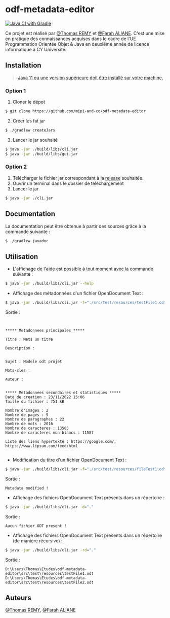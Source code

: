 # odf-metadata-editor

[![Java CI with Gradle](https://github.com/mipi-and-co/odf-metadata-editor/actions/workflows/gradle.yml/badge.svg)](https://github.com/mipi-and-co/odf-metadata-editor/actions/workflows/gradle.yml)

Ce projet est réalisé par [@Thomas REMY](https://github.com/GzIrYsz) et [@Farah ALIANE](https://github.com/farah951). C'est une mise en pratique
des connaissances acquises dans le cadre de l'UE Programmation Orientée Objet & Java
en deuxième année de licence informatique à CY Université.

## Installation

>[Java 11 ou une version supérieure doit être installé sur votre machine.](https://www.oracle.com/java/technologies/downloads/)

### Option 1

1. Cloner le dépot
```bash
$ git clone https://github.com/mipi-and-co/odf-metadata-editor
```

2. Créer les fat jar
```bash 
$ ./gradlew createJars
```

3. Lancer le jar souhaité
```bash
$ java -jar ./build/libs/cli.jar
$ java -jar ./build/libs/gui.jar
```

### Option 2

1. Télécharger le fichier jar correspondant à la [release](https://github.com/mipi-and-co/odf-metadata-editor/releases/latest) souhaitée.
2. Ouvrir un terminal dans le dossier de téléchargement
3. Lancer le jar
```bash
$ java -jar ./cli.jar
```

## Documentation

La documentation peut être obtenue à partir des sources grâce à la commande suivante :
```bash
$ ./gradlew javadoc
```

## Utilisation

- L'affichage de l'aide est possible à tout moment avec la commande suivante :
```bash
$ java -jar ./build/libs/cli.jar --help
```

- Affichage des métadonnées d'un fichier OpenDocument Text :
```bash
$ java -jar ./build/libs/cli.jar -f="./src/test/resources/testFile1.odt"
```

Sortie :
```


***** Metadonnees principales *****

Titre : Mets un titre

Description :


Sujet : Modele odt projet

Mots-cles : 

Auteur : 


***** Metadonnees secondaires et statistiques *****
Date de creation : 23/11/2022 15:06
Taille du fichier : 751 kB

Nombre d'images : 2
Nombre de pages : 5
Nombre de paragraphes : 22
Nombre de mots : 2016
Nombre de caracteres : 13585
Nombre de caracteres non blancs : 11587

Liste des liens hypertexte : https://google.com/, https://www.lipsum.com/feed/html


```

- Modification du titre d'un fichier OpenDocument Text :
```bash
$ java -jar ./build/libs/cli.jar -f="./src/test/resources/fileTest1.odt" --title="Nouveau titre"
```

Sortie :
```
Metadata modified !
```

- Affichage des fichiers OpenDocument Text présents dans un répertoire :
```bash
$ java -jar ./build/libs/cli.jar -d="."
```

Sortie :
```
Aucun fichier ODT present !
```

- Affichage des fichiers OpenDocument Text présents dans un répertoire (de manière récursive) :
```bash
$ java -jar ./build/libs/cli.jar -rd="."
```

Sortie :
```
D:\Users\Thomas\Etudes\odf-metadata-editor\src\test\resources\testFile1.odt
D:\Users\Thomas\Etudes\odf-metadata-editor\src\test\resources\testFile2.odt
```

## Auteurs

[@Thomas REMY](https://github.com/GzIrYsz),
[@Farah ALIANE](https://github.com/farah951)